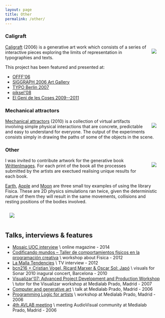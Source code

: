 ```yaml
---
layout: page
title: Other
permalink: /other/
---
```


### Caligraft
   [<img style="max-width: 200px; float: right; margin: 1em; overflow: auto;" src="{{ site.baseurl }}/assets/caligraft.jpg">](http://www.caligraft.com)

  [Caligraft](http://www.caligraft.com) (2006) is a generative art work which consists of a series of interactive pieces exploring the limits of representation in typographies and texts.

  This project has been featured and presented at:
   - [OFFF'06](https://web.archive.org/web/20060907232958/http://www.offf.ws/bcn/html/programa.php?artista_id=375&lang=es)
   - [SIGGRAPH 2006 Art Gallery](https://www.siggraph.org/s2006/main.php?f=conference&p=art&s=interactive)
   - [TYPO Berlin 2007](http://www.typotalks.com/speakers/ricard-marxer/)
   - [piksel'08](http://web.archive.org/web/20151001002436/http://piksel.no/piksel08/p08_presentations.htm)
   - [El Geni de les Coses 2009--2011](https://www.diba.cat/c/document_library/get_file?uuid=9ce51a86-5b20-4834-bd46-27c0a335b9b9&groupId=336453)

### Mechanical attractors

   [<img style="max-width: 200px; float: right; margin: 1em; overflow: auto;" src="{{ site.baseurl }}/assets/mechanical_attractors.png">](http://www.ricardmarxer.com/mechanical_attractors)

   [Mechanical attractors](http://www.ricardmarxer.com/mechanical_attractors) (2010) is a collection of virtual artifacts involving simple physical interactions that are concrete, predictable and easy to understand for everyone. The output of the experiments consists simply in drawing the paths of some of the objects in the scene.

### Other
 
   [<img style="max-width: 200px; float: right; margin: 1em; overflow: auto;" src="{{ site.baseurl }}/assets/written_images.png">](http://www.writtenimages.net/)
 
 I was invited to contribute artwork for the generative book [WrittenImages](http://www.writtenimages.net/). For each print of the book all the processes submitted by the artists are exectued realising unique results for each book.
 
 
  [Earth](https://vimeo.com/10779097), [Apple](https://vimeo.com/10782743) and [Moon](https://vimeo.com/10782479) are three small toy examples of using the library Fisica. These are 2D physics simulations ran twice, given the deterministic nature of them they will result in the same movements, collisions and resting positions of the bodies involved.

   [<img style="max-width: 600px; margin: 1em; overflow: auto;" src="{{ site.baseurl }}/assets/vimeo.png">](https://vimeo.com/10779097)

## Talks, interviews & features

 - [Mosaic UOC interview](http://mosaic.uoc.edu/2014/05/27/entrevista-a-ricard-marxer) \\
   online magazine - 2014
 - [Codificando mundos – Taller de comportamientos físicos en la programación creativa](http://zzzinc.net/2012/taller-fisica/) \\
  workshop about Fisica - 2012
 - [La Malla Tendencies](http://lamalla.minisites.xtvl.tv/programes/fitxa/nouscreadors/21489?page=2) \\
  TV interview - 2012
 - [bcn216 + Cristian Vogel, Ricard Marxer & Oscar Sol: Japó](https://press.sonar.es/en/artistes/bcn216-cristian-vogel-ricard-marxer-oscar-sol-japo_231.html) \\
  visuals for Sonar 2010 inagural concert, Barcelona - 2010
 - [Visualizar'07: Advanced Project Development and Production Workshop](http://medialab-prado.es/article/visualizar_taller_avanzado_de_desarrollo_y_produccion_de_proyectos) \\
  tutor for the Visualizar workshop at Medialab Prado, Madrid - 2007
 - [Computer and generative art](http://medialab-prado.es/article/computacion_y_arte_generativo) \\
  talk at Medialab Prado, Madrid - 2006
 - [Programming Logic for artists](http://medialab-prado.es/article/logica_de_programacion_para_artistas__) \\
  workshop at Medialab Prado, Madrid - 2006
 - [4th AVLAB meeting](http://medialab-prado.es/article/avlab_programa_161106) \\
  meeting AudioVisual community at Medialab Prado, Madrid - 2006
